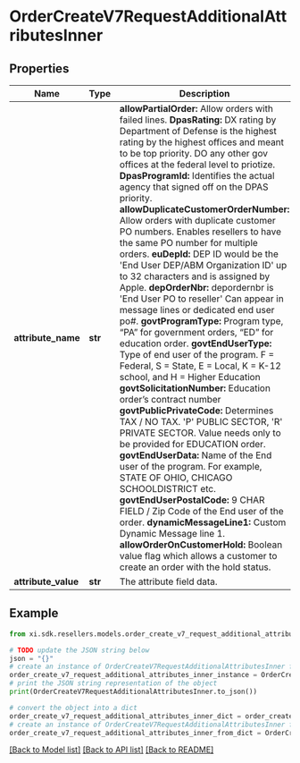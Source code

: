 # OrderCreateV7RequestAdditionalAttributesInner


## Properties

Name | Type | Description | Notes
------------ | ------------- | ------------- | -------------
**attribute_name** | **str** | **allowPartialOrder:** Allow orders with failed lines.    **DpasRating:** DX rating by Department of Defense is the highest rating by the highest offices and meant to be top priority. DO any other gov offices at the federal level to priotize.    **DpasProgramId:** Identifies the actual agency that signed off on the DPAS priority.    **allowDuplicateCustomerOrderNumber:** Allow orders with duplicate customer PO numbers. Enables resellers to have the same PO number for multiple orders.     **euDepId:** DEP ID would be the &#39;End User DEP/ABM Organization ID&#39; up to 32 characters and is assigned by Apple.    **depOrderNbr:** depordernbr is &#39;End User PO to reseller&#39; Can appear in message lines or dedicated end user po#.    **govtProgramType:** Program type, “PA” for government orders, “ED” for education order.    **govtEndUserType:** Type of end user of the program. F &#x3D; Federal, S &#x3D; State, E &#x3D; Local, K &#x3D; K-12 school, and H &#x3D; Higher Education    **govtSolicitationNumber:** Education order’s contract number    **govtPublicPrivateCode:** Determines TAX / NO TAX.   &#39;P&#39; PUBLIC SECTOR,   &#39;R&#39; PRIVATE SECTOR.  Value needs only to be provided for EDUCATION order.    **govtEndUserData:** Name of the End user of the program. For example, STATE OF OHIO, CHICAGO SCHOOLDISTRICT etc.    **govtEndUserPostalCode:** 9 CHAR FIELD / Zip Code of the End user of the order.    **dynamicMessageLine1:** Custom Dynamic Message line 1.    **allowOrderOnCustomerHold:** Boolean value flag which allows a customer to create an order with the hold status. | [optional] 
**attribute_value** | **str** | The attribute field data. | [optional] 

## Example

```python
from xi.sdk.resellers.models.order_create_v7_request_additional_attributes_inner import OrderCreateV7RequestAdditionalAttributesInner

# TODO update the JSON string below
json = "{}"
# create an instance of OrderCreateV7RequestAdditionalAttributesInner from a JSON string
order_create_v7_request_additional_attributes_inner_instance = OrderCreateV7RequestAdditionalAttributesInner.from_json(json)
# print the JSON string representation of the object
print(OrderCreateV7RequestAdditionalAttributesInner.to_json())

# convert the object into a dict
order_create_v7_request_additional_attributes_inner_dict = order_create_v7_request_additional_attributes_inner_instance.to_dict()
# create an instance of OrderCreateV7RequestAdditionalAttributesInner from a dict
order_create_v7_request_additional_attributes_inner_from_dict = OrderCreateV7RequestAdditionalAttributesInner.from_dict(order_create_v7_request_additional_attributes_inner_dict)
```
[[Back to Model list]](../README.md#documentation-for-models) [[Back to API list]](../README.md#documentation-for-api-endpoints) [[Back to README]](../README.md)


